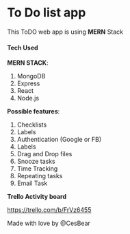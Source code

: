# To Do list app

This ToDO web app is using **MERN** Stack

#### Tech Used

**MERN STACK**:

1. MongoDB
2. Express
3. React
4. Node.js

**Possible features**:
1. Checklists
2. Labels
3. Authentication (Google or FB)
4. Labels
5. Drag and Drop files
6. Snooze tasks
7. Time Tracking
8. Repeating tasks
9. Email Task

**Trello Activity board**

https://trello.com/b/FrVz6455

Made with love by @CesBear